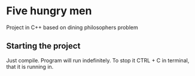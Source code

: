 # Five hungry men
Project in C++ based on dining philosophers problem

## Starting the project
Just compile. 
Program will run indefinitely. 
To stop it CTRL + C in terminal, that it is running in.